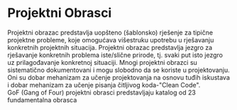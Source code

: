 # Projektni Obrasci

Projektni obrazac predstavlja uopšteno (šablonsko) rješenje za tipične projektne probleme, koje omogućava višestruku upotrebu u rješavanju konkretnih projektnih situacija.
Projektni obrazac predstavlja jezgro za rješavanje konkretnih problema iste/slične prirode, tj. svaki put isto jezgro uz prilagođavanje konkretnoj situaciji. 
Mnogi projektni obrazci su sistematično dokumentovani i mogu slobodno da se koriste u projektovanju. Oni su dobar mehanizam za učenje projektovanja na osnovu tuđih iskustava i dobar mehanizam za učenje pisanja čitljivog koda-"Clean Code".  
GoF (Gang of Four) projektni obrasci predstavljaju katalog od 23 fundamentalna obrasca
